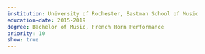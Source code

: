 ```yaml
---
institution: University of Rochester, Eastman School of Music
education-date: 2015-2019
degree: Bachelor of Music, French Horn Performance
priority: 10
show: true
---
```

